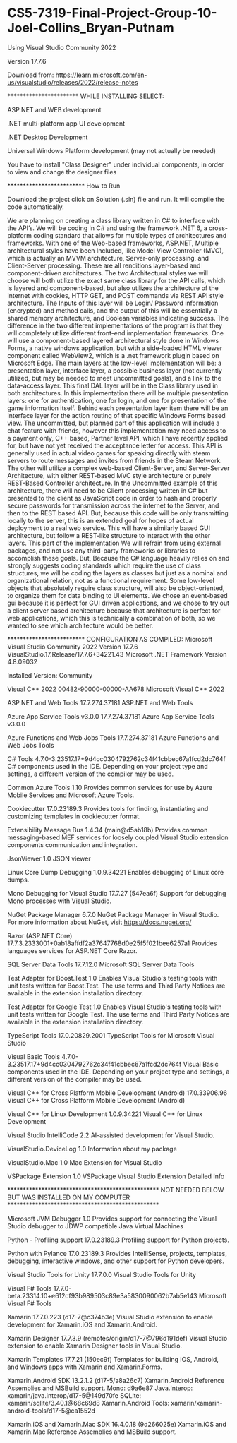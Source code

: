 # CS5-7319-Final-Project-Group-10-Joel-Collins_Bryan-Putnam

Using Visual Studio Community 2022

Version 17.7.6

Download from:
https://learn.microsoft.com/en-us/visualstudio/releases/2022/release-notes 

***********************          WHILE INSTALLING SELECT:

ASP.NET and WEB development

.NET multi-platform app UI development

.NET Desktop Development

Universal Windows Platform development (may not actually be needed)

You have to install "Class Designer" under individual components, in order to view and change the designer files

************************* How to Run

Download the project click on Solution (.sln) file and run. It will compile the code automatically. 


We are planning on creating a class library written in C# to interface with the API’s. We will be coding in C# and using the framework .NET 6, a cross-platform coding standard that allows for multiple types of architectures and frameworks. With one of the Web-based frameworks, ASP.NET, Multiple architectural styles have been Included, like Model View Controller (MVC), which is actually an MVVM architecture, Server-only processing, and Client-Server processing. These are all renditions layer-based and component-driven architectures. 
The two Architectural styles we will choose will both utilize the exact same class library for the API calls, which is layered and component-based, but also utilizes the architecture of the internet with cookies, HTTP GET, and POST commands via REST API style architecture.  The Inputs of this layer will be Login/ Password information (encrypted) and method calls, and the output of this will be essentially a shared memory architecture, and Boolean variables indicating success. 
The difference in the two different implementations of the program is that they will completely utilize different front-end implementation frameworks. 
One will use a component-based layered architectural style done in Windows Forms, a native windows application, but with a side-loaded HTML viewer component called WebView2, which is a .net framework plugin based on Microsoft Edge. The main layers at the low-level implementation will be: a presentation layer, interface layer, a possible business layer (not currently utilized, but may be needed to meet uncommitted goals), and a link to the data-access layer. This final DAL layer will be in the Class library used in both architectures.
In this implementation there will be multiple presentation layers: one for authentication, one for login, and one for presentation of the game information itself. Behind each presentation layer item there will be an interface layer for the action routing of that specific Windows Forms based view. The uncommitted, but planned part of this application will include a chat feature with friends, however this implementation may need access to a payment only, C++ based, Partner level API, which I have recently applied for, but have not yet received the acceptance letter for access. This API is generally used in actual video games for speaking directly with steam servers to route messages and invites from friends in the Steam Network. 
The other will utilize a complex web-based Client-Server, and Server-Server Architecture, with either REST-based MVC style architecture or purely REST-Based Controller architecture. In the Uncommitted example of this architecture, there will need to be Client processing written in C# but presented to the client as JavaScript code in order to hash and properly secure passwords for transmission across the internet to the Server, and then to the REST based API. But, because this code will be only transmitting locally to the server, this is an extended goal for hopes of actual deployment to a real web service. 
This will have a similarly based GUI architecture, but follow a REST-like structure to interact with the other layers. This part of the implementation 
We will refrain from using external packages, and not use any third-party frameworks or libraries to accomplish these goals. But, Because the C# language heavily relies on and strongly suggests coding standards which require the use of class structures, we will be coding the layers as classes but just as a nominal and organizational relation, not as a functional requirement.  Some low-level objects that absolutely require class structure, will also be object-oriented, to organize them for data binding to UI elements. 
We chose an event-based gui because it is perfect for GUI driven applications, and we chose to try out a client server based architecture because that architecture is perfect for web applications, which this is technically a combination of both, so we wanted to see which architecture would be better. 

************************* CONFIGURATION AS COMPILED:
Microsoft Visual Studio Community 2022
Version 17.7.6
VisualStudio.17.Release/17.7.6+34221.43
Microsoft .NET Framework
Version 4.8.09032

Installed Version: Community

Visual C++ 2022   00482-90000-00000-AA678
Microsoft Visual C++ 2022

ASP.NET and Web Tools   17.7.274.37181
ASP.NET and Web Tools

Azure App Service Tools v3.0.0   17.7.274.37181
Azure App Service Tools v3.0.0

Azure Functions and Web Jobs Tools   17.7.274.37181
Azure Functions and Web Jobs Tools

C# Tools   4.7.0-3.23517.17+9d4cc0304792762c34f41cbbec67a1fcd2dc764f
C# components used in the IDE. Depending on your project type and settings, a different version of the compiler may be used.

Common Azure Tools   1.10
Provides common services for use by Azure Mobile Services and Microsoft Azure Tools.

Cookiecutter   17.0.23189.3
Provides tools for finding, instantiating and customizing templates in cookiecutter format.

Extensibility Message Bus   1.4.34 (main@d5ab18b)
Provides common messaging-based MEF services for loosely coupled Visual Studio extension components communication and integration.

JsonViewer   1.0
JSON viewer

Linux Core Dump Debugging   1.0.9.34221
Enables debugging of Linux core dumps.

Mono Debugging for Visual Studio   17.7.27 (547ea6f)
Support for debugging Mono processes with Visual Studio.

NuGet Package Manager   6.7.0
NuGet Package Manager in Visual Studio. For more information about NuGet, visit https://docs.nuget.org/

Razor (ASP.NET Core)   17.7.3.2333001+0ab18affdf2a37647768d0e25f5f021bee6257a1
Provides languages services for ASP.NET Core Razor.

SQL Server Data Tools   17.7.12.0
Microsoft SQL Server Data Tools

Test Adapter for Boost.Test   1.0
Enables Visual Studio's testing tools with unit tests written for Boost.Test.  The use terms and Third Party Notices are available in the extension installation directory.

Test Adapter for Google Test   1.0
Enables Visual Studio's testing tools with unit tests written for Google Test.  The use terms and Third Party Notices are available in the extension installation directory.

TypeScript Tools   17.0.20829.2001
TypeScript Tools for Microsoft Visual Studio

Visual Basic Tools   4.7.0-3.23517.17+9d4cc0304792762c34f41cbbec67a1fcd2dc764f
Visual Basic components used in the IDE. Depending on your project type and settings, a different version of the compiler may be used.

Visual C++ for Cross Platform Mobile Development (Android)   17.0.33906.96
Visual C++ for Cross Platform Mobile Development (Android)

Visual C++ for Linux Development   1.0.9.34221
Visual C++ for Linux Development

Visual Studio IntelliCode   2.2
AI-assisted development for Visual Studio.

VisualStudio.DeviceLog   1.0
Information about my package

VisualStudio.Mac   1.0
Mac Extension for Visual Studio

VSPackage Extension   1.0
VSPackage Visual Studio Extension Detailed Info

************************************************* NOT NEEDED BELOW BUT WAS INSTALLED ON MY COMPUTER *************************************************

Microsoft JVM Debugger   1.0
Provides support for connecting the Visual Studio debugger to JDWP compatible Java Virtual Machines

Python - Profiling support   17.0.23189.3
Profiling support for Python projects.

Python with Pylance   17.0.23189.3
Provides IntelliSense, projects, templates, debugging, interactive windows, and other support for Python developers.

Visual Studio Tools for Unity   17.7.0.0
Visual Studio Tools for Unity

Visual F# Tools   17.7.0-beta.23314.10+e612cf93b989503c89e3a5830090062b7ab5e143
Microsoft Visual F# Tools

Xamarin   17.7.0.223 (d17-7@c374b3e)
Visual Studio extension to enable development for Xamarin.iOS and Xamarin.Android.

Xamarin Designer   17.7.3.9 (remotes/origin/d17-7@796d191def)
Visual Studio extension to enable Xamarin Designer tools in Visual Studio.

Xamarin Templates   17.7.21 (150ec9f)
Templates for building iOS, Android, and Windows apps with Xamarin and Xamarin.Forms.

Xamarin.Android SDK   13.2.1.2 (d17-5/a8a26c7)
Xamarin.Android Reference Assemblies and MSBuild support.
    Mono: d9a6e87
    Java.Interop: xamarin/java.interop/d17-5@149d70fe
    SQLite: xamarin/sqlite/3.40.1@68c69d8
    Xamarin.Android Tools: xamarin/xamarin-android-tools/d17-5@ca1552d


Xamarin.iOS and Xamarin.Mac SDK   16.4.0.18 (9d266025e)
Xamarin.iOS and Xamarin.Mac Reference Assemblies and MSBuild support.
